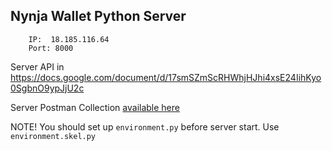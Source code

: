 ## Nynja Wallet Python Server


```Text    
    IP:  18.185.116.64
    Port: 8000
```


Server API in https://docs.google.com/document/d/17smSZmScRHWhjHJhi4xsE24IihKyo0SgbnO9ypJjU2c


Server Postman Collection [available here](https://github.com/ne-luboff/NynjaWalletPy/blob/master/admin/NynjaWalletPy.postman_collection)

NOTE! You should set up ```environment.py``` before server start. Use ```environment.skel.py```